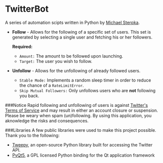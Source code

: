 # TwitterBot
A series of automation scipts written in Python by [Michael Sterpka](https://github.com/michaelsterpka).
* <b>Follow</b> - Allows for the following of a specific set of users. This set is generated by selecting a single user and fetching his or her followers. 

  <b>Required:</b>
  * `Amount:` The amount to be followed upon launching.
  * `Target:` The user you wish to follow.
* <b>Unfollow</b> - Allows for the unfollowing of already followed users. 
  * `Stable Mode:` Implements a random sleep timer in order to reduce the chance of a `RateLimitError`.
  * `Skip Mutual Followers:` Only unfollows users who are <b>not</b> following you back. 

###Notice
Rapid following and unfollowing of users is against [Twitter's Terms of Service](https://twitter.com/tos?lang=en) and may result in either an account closure or suspension. Please be weary when spam (un)following. By using this application, you aknowledge the risks and consequences.

###Libraries
A few public libraries were used to make this project possible. Thank you to the following:
* [Tweepy](http://www.tweepy.org/), an open-source Python library built for accessing the Twitter API.
* [PyQt5](http://pyqt.sourceforge.net/Docs/PyQt5/index.html), a GPL licensed Python binding for the Qt application framework
